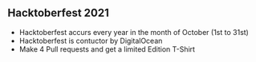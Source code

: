 ## Hacktoberfest 2021
- Hacktoberfest accurs every year in the month of October (1st to 31st)
- Hacktoberfest is contuctor by DigitalOcean
- Make 4 Pull requests and get a limited Edition T-Shirt
